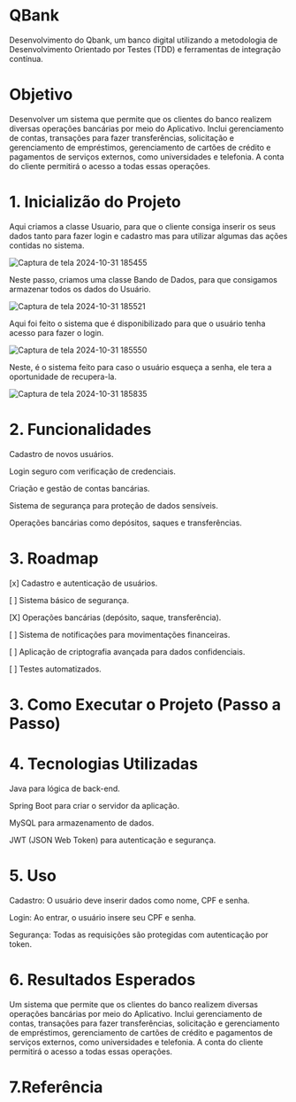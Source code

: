 # QBank
Desenvolvimento do Qbank, um banco digital utilizando a metodologia de Desenvolvimento Orientado por Testes (TDD) e  ferramentas de integração contínua. 

# Objetivo 
Desenvolver um sistema que permite que os clientes do banco realizem diversas operações bancárias por meio do Aplicativo. Inclui gerenciamento de contas, transações para fazer transferências, solicitação e gerenciamento de empréstimos, gerenciamento de cartões de crédito e pagamentos de serviços externos, como universidades e telefonia. A conta do cliente permitirá o acesso a todas essas operações.


# 1. Inicializão do Projeto

Aqui criamos a classe Usuario, para que o cliente consiga inserir os seus dados tanto para fazer login e cadastro mas para utilizar algumas das ações contidas no sistema.

![Captura de tela 2024-10-31 185455](https://github.com/user-attachments/assets/068b713d-9e88-455b-ae81-62b0f1e94a04)

Neste passo, criamos uma classe Bando de Dados, para que consigamos armazenar todos os dados do Usuário.

![Captura de tela 2024-10-31 185521](https://github.com/user-attachments/assets/22afb1b6-b842-4e2f-bb56-41e1896522a1)

Aqui foi feito o sistema que é disponibilizado para que o usuário tenha acesso para fazer o login.

![Captura de tela 2024-10-31 185550](https://github.com/user-attachments/assets/c8256abe-0d60-4bf3-a8a5-9d6219673152)

Neste, é o sistema feito para caso o usuário esqueça a senha, ele tera a oportunidade de recupera-la.

![Captura de tela 2024-10-31 185835](https://github.com/user-attachments/assets/725fb21c-0dbd-4bb3-a18a-731f223a0b4f)



# 2. Funcionalidades

Cadastro de novos usuários.

Login seguro com verificação de credenciais.

Criação e gestão de contas bancárias.

Sistema de segurança para proteção de dados sensíveis.

Operações bancárias como depósitos, saques e transferências.

# 3. Roadmap
 
 [x] Cadastro e autenticação de usuários.

 [ ] Sistema básico de segurança.
 
 [X] Operações bancárias (depósito, saque, transferência).
 
 [ ] Sistema de notificações para movimentações financeiras.
 
 [ ] Aplicação de criptografia avançada para dados confidenciais.
 
 [ ] Testes automatizados.

# 3. Como Executar o Projeto (Passo a Passo)

# 4. Tecnologias Utilizadas

Java para lógica de back-end.

Spring Boot para criar o servidor da aplicação.

MySQL para armazenamento de dados.

JWT (JSON Web Token) para autenticação e segurança.

# 5. Uso

Cadastro: O usuário deve inserir dados como nome, CPF e senha.

Login: Ao entrar, o usuário insere seu CPF e senha.

Segurança: Todas as requisições são protegidas com autenticação por token.

# 6. Resultados Esperados
Um sistema que permite que os clientes do banco realizem diversas operações bancárias por meio do Aplicativo. Inclui gerenciamento de contas, transações para fazer transferências, solicitação e gerenciamento de empréstimos, gerenciamento de cartões de crédito e pagamentos de serviços externos, como universidades e telefonia. A conta do cliente permitirá o acesso a todas essas operações.

# 7.Referência 
